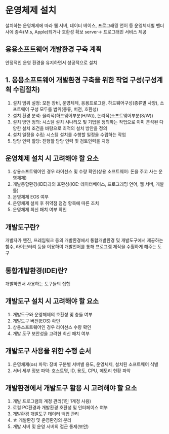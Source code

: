 # 운영체제 설치
설치하는 운영체제에 따라 웹 서버, 데이터 베이스, 프로그래밍 언어 등 운영체제별 벤더사에 종속(M.s, Apple)되거나 호환성 확보
server-> 프로그래민 서비스 제공

## 응용소프트웨어 개발환경 구축 계획
안정적인 운영 환경을 유지하면서 성공적으로 설치

## 1. 응용소프트웨어 개발환경 구축을 위한 작업 구성(구성계획 수립절차)
  1. 설치 범위 설정: 모든 장비, 운영체제, 응용프로그램, 하드웨어구성(종류별 사양), 소프트웨어 구성 모두를 범위(종류, 버전, 호환성)
  2. 설치 환경 분석: 물리적(하드웨어부분(H/W)), 논리적(소프트웨어부분(S/W))
  3. 설치 방안 정의: 시스템 설치 시나리오 및 기법을 정의하는 작업으로 이미 분석된 다양한 설치 조건을 바탕으로 최적의 설치 방안을 정의
  4. 설치 일정을 수립: 시스템 설치를 수행할 일정을 수립하는 작업
  5. 담당 인력 할당: 진행할 담당 인력 및 검토인력을 지정

## 운영체제 설치 시 고려해야 할 요소
  1. 상용소프트웨어인 경우 라이선스 및 수량 확인(상용 소프트웨어: 돈을 주고 사는 운영체제)
  2. 개발통합환경(IDE)과의 호환성(IOE: 데이터베이스, 프로그래밍 언어, 웹 서버, 개발 틀)
  3. 운영체제 EOS 여부
  4. 운영체제 설치 후 취약점 점검 항목에 따른 조치
  5. 운영체제 최신 패치 여부 확인

## 개발도구란?
개발자가 엔진, 프레임워크 등의 개발환경에서 통합개발환경 및 개발도구에서 제공하는 함수, 라이브러리 등을 이용하여 개발언어를 통해 프로그램 제작을 수월하게 해주는 도구

## 통합개발환경(IDE)란?
개발하면서 사용하는 도구들의 집합

## 개발도구 설치 시 고려해야 할 요소
  1. 개발도구와 운영체제의 호환성 및 충돌 여부
  2. 개발도구 버전(EOS) 확인
  3. 상용소프트웨어인 경우 라이선스 수량 확인
  4. 개발 도구 보안성을 고려한 최신 패치 여부

## 개발도구 사용을 위한 수행 순서
   1. 운영체제(os) 파악: 장비 구분별 서버별 용도, 운영체제, 설치된 소프트웨어 식별
   2. 서버 세부 정보 파악: 호스트명, ID, 용도, CPU, 메모리 현황 파악

## 개발환경에서 개발도구 활용 시 고려해야 할 요소
1. 개발 프로그램의 계정 관리(1인 1계정 사용)
2. 로컬 PC환경과 개발환경 호환성 및 인터페이스 여부
3. 개발환경 개발도구 데이터 백업 관리
4. ☆ 개발환경 및 운영환경의 분리
5. 개발 서버 및 운영 서버의 접근 통제(보안)
